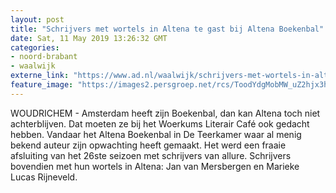 ```yaml
---
layout: post
title: "Schrijvers met wortels in Altena te gast bij Altena Boekenbal"
date: Sat, 11 May 2019 13:26:32 GMT
categories: 
- noord-brabant 
- waalwijk 
externe_link: "https://www.ad.nl/waalwijk/schrijvers-met-wortels-in-altena-te-gast-bij-altena-boekenbal~a6eae58e/"
feature_image: "https://images2.persgroep.net/rcs/ToodYdgMobMW_uZ2hjx3hrX6MZQ/diocontent/147944404/_fitwidth/400/?appId=21791a8992982cd8da851550a453bd7f&quality=0.7"
---
```


WOUDRICHEM - Amsterdam heeft zijn Boekenbal, dan kan Altena toch niet achterblijven. Dat moeten ze bij het Woerkums Literair Café ook gedacht hebben. Vandaar het Altena Boekenbal in De Teerkamer waar al menig bekend auteur zijn opwachting heeft gemaakt. Het werd een fraaie afsluiting van het 26ste seizoen met schrijvers van allure.  Schrijvers bovendien met hun wortels in Altena: Jan van Mersbergen en Marieke Lucas Rijneveld.
